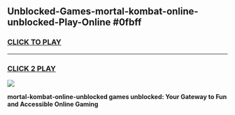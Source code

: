 
## Unblocked-Games-mortal-kombat-online-unblocked-Play-Online #0fbff
<h3>
<a href="https://news.freeplayer.one?title=mortal-kombat-online-unblocked&ref=3">CLICK TO PLAY</a></h3>
<hr>

<h3>
<a href="https://news.freeplayer.one?title=mortal-kombat-online-unblocked&ref=3">CLICK 2 PLAY</a>
  
</h3>

<a href="https://news.freeplayer.one?title=mortal-kombat-online-unblocked&ref=3"><img src="https://clearcache.store/games.png"></a>


**mortal-kombat-online-unblocked games unblocked: Your Gateway to Fun and Accessible Online Gaming**

